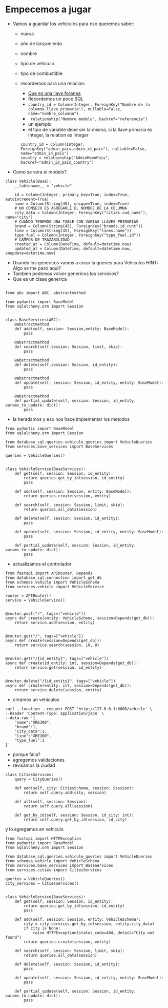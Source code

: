 # Empecemos a jugar
* Vamos a guardar los vehiculos para eso queremos saber:
  * marca
  * año de lanzamiento
  * nombre
  * tipo de vehiculo
  * tipo de combustible
  
  * recordemos para una relacion:
      * [Que es una llave foranea](https://es.wikipedia.org/wiki/Clave_for%C3%A1nea)
      * Recordemos un poco SQL
      * ```country_id = Column(Integer, ForeignKey("Nombre de la columna.llave primaria"), nullable=False, name="nombre_columna")```
      * ``` relationship("Nombre modelo", backref="referencia")```
      * un ejemplo
      * el tipo de variable debe ser la misma, si la llave primaria es Integer, la relation es Integer
    ```
    country_id = Column(Integer, ForeignKey("admin_pais.admin_id_pais"), nullable=False, name="admin_id_pais")
    country = relationship("AdminMovoPais", backref="admin_id_pais_country")
    ```
* Como se vera el modelo?

```
class Vehicle(Base):
    __tablename__ = "vehicle"

    id = Column(Integer, primary_key=True, index=True, autoincrement=True)
    name = Column(String(45), unique=True, index=True)
    # UN CONSEJO ES AGREGARLE EL NOMBRE DE LA COLUMNA
    city_data = Column(Integer, ForeignKey("cities.cod_name"), name="city")
    # CUANDO TENEMOS UNA TABLE CON VARIAS LLAVES PRIMARIAS
    brand = Column(String(45), ForeignKey("brands.id_runt"))
    line = Column(String(45), ForeignKey("lines.name"))
    type_fuel = Column(Integer, ForeignKey("type_fuel.id"))
    # CAMPOS DE TRAZABILIDAD
    created_at = Column(DateTime, default=datetime.now)
    updated_at = Column(DateTime, default=datetime.now, onupdate=datetime.now)

```

* Usando los genericos vamos a crear la queries para Vehiculos
HINT: Algo se me paso aqui?
* Tambien podemos volver genericos los servicios?
* Que es un clase generica
```

from abc import ABC, abstractmethod

from pydantic import BaseModel
from sqlalchemy.orm import Session


class BaseServices(ABC):
    @abstractmethod
    def add(self, session: Session,entity: BaseModel):
        pass

    @abstractmethod
    def search(self,session: Session, limit, skip):
        pass

    @abstractmethod
    def delete(self,session: Session, id_entity):
        pass

    @abstractmethod
    def update(self, session: Session, id_entity, entity: BaseModel):
        pass

    @abstractmethod
    def partial_update(self, session: Session, id_entity, params_to_update: dict):
        pass
```
* la heradamos y eso nos hace implementar los metodos
```
from pydantic import BaseModel
from sqlalchemy.orm import Session

from database_sql.queries.vehicule_queries import VehicleQueries
from services.base_services import BaseServices

queries = VehicleQueries()


class VehicleService(BaseServices):
    def get(self, session: Session, id_entity):
        return queries.get_by_id(session, id_entity)
        pass

    def add(self, session: Session, entity: BaseModel):
        return queries.create(session, entity)

    def search(self, session: Session, limit, skip):
        return queries.all_data(session)

    def delete(self, session: Session, id_entity):
        pass

    def update(self, session: Session, id_entity, entity: BaseModel):
        pass

    def partial_update(self, session: Session, id_entity, params_to_update: dict):
        pass
```
* actualizamos el controlador
```
from fastapi import APIRouter, Depends
from database_sql.connection import get_db
from schemas.vehicle import VehicleSchema
from services.vehicle import VehicleService

router = APIRouter()
service = VehicleService()


@router.post("/", tags=["vehicle"])
async def create(entity: VehicleSchema, session=Depends(get_db)):
    return service.add(session, entity)


@router.get("/", tags=["vehicle"])
async def create(session=Depends(get_db)):
    return service.search(session, 10, 0)


@router.get("/{id_entity}", tags=["vehicle"])
async def create(id_entity: int, session=Depends(get_db)):
    return service.get(session, id_entity)


@router.delete("/{id_entity}", tags=["vehicle"])
async def create(entity: int, session=Depends(get_db)):
    return service.delete(session, entity)
```
* creamos un vehiculos
```
curl --location --request POST 'http://127.0.0.1:8000/vehicle' \
--header 'Content-Type: application/json' \
--data-raw '{
    "name":"XRE300",
    "brand":1,
    "city_data":1,
    "line":"XRE300",
    "type_fuel":1
}'
```
* porque falla?
* agregemos validaciones
* revisamos la ciudad
```
class CitiesServices:
    query = CityQueries()

    def add(self, city: CitiesSchema, session: Session):
        return self.query.add(city, session)

    def all(self, session: Session):
        return self.query.all(session)

    def get_by_id(self, session: Session, id_city: int):
        return self.query.get_by_id(session, id_city)
```
 y lo agregamos en vehiculo
 
```
from fastapi import HTTPException
from pydantic import BaseModel
from sqlalchemy.orm import Session

from database_sql.queries.vehicule_queries import VehicleQueries
from schemas.vehicle import VehicleSchema
from services.base_services import BaseServices
from services.cities import CitiesServices

queries = VehicleQueries()
city_services = CitiesServices()


class VehicleService(BaseServices):
    def get(self, session: Session, id_entity):
        return queries.get_by_id(session, id_entity)
        pass

    def add(self, session: Session, entity: VehicleSchema):
        city = city_services.get_by_id(session, entity.city_data)
        if city is None:
            raise HTTPException(status_code=404, detail="City not found")
        return queries.create(session, entity)

    def search(self, session: Session, limit, skip):
        return queries.all_data(session)

    def delete(self, session: Session, id_entity):
        pass

    def update(self, session: Session, id_entity, entity: BaseModel):
        pass

    def partial_update(self, session: Session, id_entity, params_to_update: dict):
        pass

```